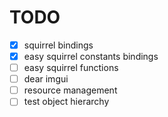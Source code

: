 # TODO

* [x] squirrel bindings
* [x] easy squirrel constants bindings
* [ ] easy squirrel functions
* [ ] dear imgui
* [ ] resource management
* [ ] test object hierarchy

